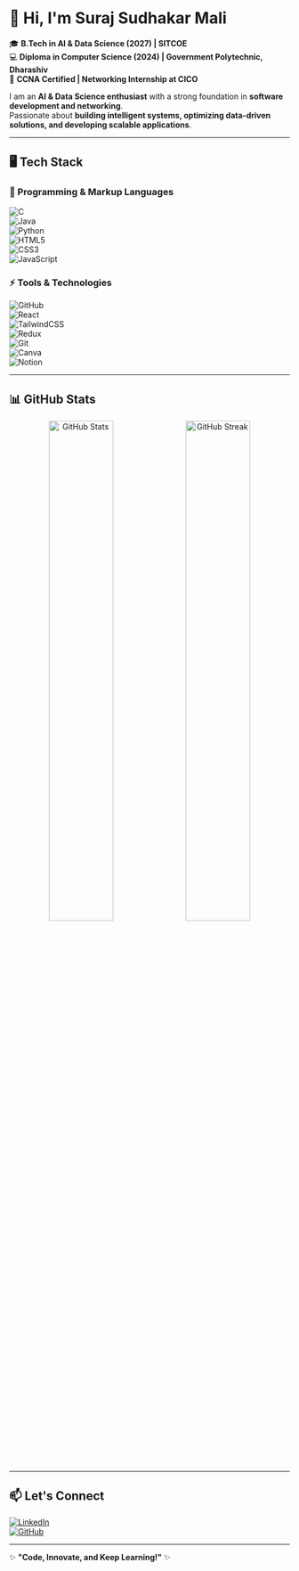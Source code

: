 # 👋 Hi, I'm Suraj Sudhakar Mali  

🎓 **B.Tech in AI & Data Science (2027) | SITCOE**  
💻 **Diploma in Computer Science (2024) | Government Polytechnic, Dharashiv**  
🔌 **CCNA Certified | Networking Internship at CICO**  

I am an **AI & Data Science enthusiast** with a strong foundation in **software development and networking**.  
Passionate about **building intelligent systems, optimizing data-driven solutions, and developing scalable applications**.  

---

## 🖥️ Tech Stack  

### 🚀 Programming & Markup Languages  
![C](https://img.shields.io/badge/C-00599C?style=for-the-badge&logo=c&logoColor=white)  
![Java](https://img.shields.io/badge/Java-ED8B00?style=for-the-badge&logo=openjdk&logoColor=white)  
![Python](https://img.shields.io/badge/Python-3776AB?style=for-the-badge&logo=python&logoColor=white)  
![HTML5](https://img.shields.io/badge/HTML5-E34F26?style=for-the-badge&logo=html5&logoColor=white)  
![CSS3](https://img.shields.io/badge/CSS3-1572B6?style=for-the-badge&logo=css3&logoColor=white)  
![JavaScript](https://img.shields.io/badge/JavaScript-F7DF1E?style=for-the-badge&logo=javascript&logoColor=black)  

### ⚡ Tools & Technologies  
![GitHub](https://img.shields.io/badge/GitHub-181717?style=for-the-badge&logo=github&logoColor=white)  
![React](https://img.shields.io/badge/React-61DAFB?style=for-the-badge&logo=react&logoColor=black)  
![TailwindCSS](https://img.shields.io/badge/TailwindCSS-06B6D4?style=for-the-badge&logo=tailwindcss&logoColor=white)  
![Redux](https://img.shields.io/badge/Redux-764ABC?style=for-the-badge&logo=redux&logoColor=white)  
![Git](https://img.shields.io/badge/Git-F05032?style=for-the-badge&logo=git&logoColor=white)  
![Canva](https://img.shields.io/badge/Canva-00C4CC?style=for-the-badge&logo=canva&logoColor=white)  
![Notion](https://img.shields.io/badge/Notion-000000?style=for-the-badge&logo=notion&logoColor=white)  

---

## 📊 GitHub Stats  
<p align="center">
  <img src="https://github-readme-stats.vercel.app/api?username=surajmali0001&show_icons=true&theme=dark" width="48%" alt="GitHub Stats"/>
  <img src="https://github-readme-streak-stats.herokuapp.com/?user=surajmali0001&theme=dark" width="48%" alt="GitHub Streak"/>
</p>  

---

## 📫 Let's Connect  
[![LinkedIn](https://img.shields.io/badge/LinkedIn-0A66C2?style=for-the-badge&logo=linkedin&logoColor=white)](https://www.linkedin.com/in/-suraj-mali)  
[![GitHub](https://img.shields.io/badge/GitHub-181717?style=for-the-badge&logo=github&logoColor=white)](https://github.com/surajmali0001)  

---

✨ **"Code, Innovate, and Keep Learning!"** ✨  
